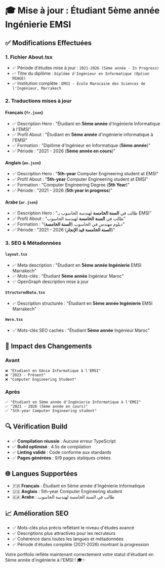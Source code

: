 # 🎓 Mise à jour : Étudiant 5ème année Ingénierie EMSI

## ✅ Modifications Effectuées

### 1. **Fichier About.tsx**
- ✅ Période d'études mise à jour : `2021-2026 (5ème année - In Progress)`
- ✅ Titre du diplôme : `Diplôme d'Ingénieur en Informatique (Option MIAGE)`
- ✅ Institution complète : `EMSI - École Marocaine des Sciences de l'Ingénieur, Marrakech`

### 2. **Traductions mises à jour**

#### Français (`fr.json`)
- ✅ Description Hero : "Étudiant en **5ème année** d'Ingénierie Informatique à l'EMSI"
- ✅ Profil About : "Étudiant en **5ème année** d'ingénierie informatique à l'EMSI"
- ✅ Formation : "Diplôme d'Ingénieur en Informatique (**5ème année**)"
- ✅ Période : "2021 - 2026 (**5ème année en cours**)"

#### Anglais (`en.json`)
- ✅ Description Hero : "**5th-year** Computer Engineering student at EMSI"
- ✅ Profil About : "**5th-year** Computer Engineering student at EMSI"
- ✅ Formation : "Computer Engineering Degree (**5th Year**)"
- ✅ Période : "2021 - 2026 (**5th year in progress**)"

#### Arabe (`ar.json`)
- ✅ Description Hero : "طالب في **السنة الخامسة** لهندسة الحاسوب بـ EMSI"
- ✅ Profil About : "طالب في **السنة الخامسة** لهندسة الحاسوب"
- ✅ Formation : "دبلوم مهندس في الحاسوب (**السنة الخامسة**)"
- ✅ Période : "2021 - 2026 (**السنة الخامسة قيد الإنجاز**)"

### 3. **SEO & Métadonnées**

#### `layout.tsx`
- ✅ Meta description : "Étudiant en **5ème année Ingénierie** EMSI Marrakech"
- ✅ Mots-clés : "Étudiant **5ème année** Ingénieur Maroc"
- ✅ OpenGraph description mise à jour

#### `StructuredData.tsx`
- ✅ Description structurée : "Étudiant en **5ème année Ingénierie** EMSI Marrakech"

#### `Hero.tsx`
- ✅ Mots-clés SEO cachés : "Étudiant **5ème année** Ingénieur Maroc"

## 🎯 **Impact des Changements**

### Avant
```
❌ "Étudiant en Génie Informatique à l'EMSI"
❌ "2023 - Présent" 
❌ "Computer Engineering Student"
```

### Après  
```
✅ "Étudiant en 5ème année d'Ingénierie Informatique à l'EMSI"
✅ "2021 - 2026 (5ème année en cours)"
✅ "5th-year Computer Engineering student"
```

## 🔍 **Vérification Build**
- ✅ **Compilation réussie** : Aucune erreur TypeScript
- ✅ **Build optimisé** : 4.5s de compilation
- ✅ **Linting validé** : Code conforme aux standards
- ✅ **Pages générées** : 9/9 pages statiques créées

## 🌐 **Langues Supportées**
- 🇫🇷 **Français** : Étudiant en 5ème année d'Ingénierie Informatique
- 🇺🇸 **Anglais** : 5th-year Computer Engineering student  
- 🇸🇦 **Arabe** : طالب في السنة الخامسة لهندسة الحاسوب

## 📈 **Amélioration SEO**
- ✅ Mots-clés plus précis reflétant le niveau d'études avancé
- ✅ Descriptions plus attractives pour les recruteurs
- ✅ Cohérence dans toutes les langues et métadonnées
- ✅ Période d'études complète (2021-2026) montrant la progression

Votre portfolio reflète maintenant correctement votre statut d'étudiant en 5ème année d'ingénierie à l'EMSI ! 🎓✨